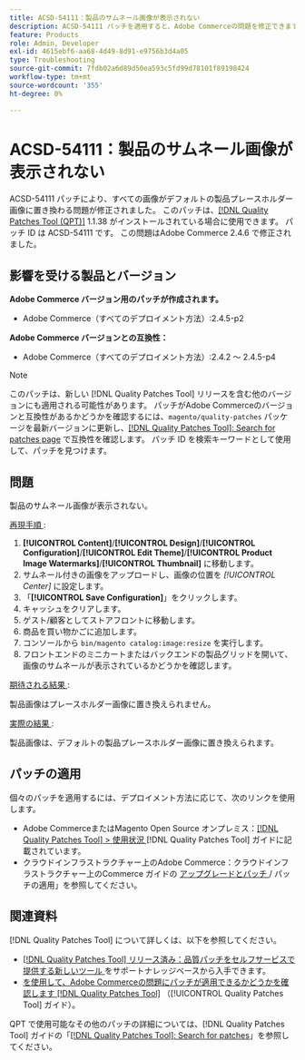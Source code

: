 ```yaml
---
title: ACSD-54111：製品のサムネール画像が表示されない
description: ACSD-54111 パッチを適用すると、Adobe Commerceの問題を修正できます。この問題では、すべての画像がデフォルトの製品プレースホルダー画像に置き換えられます。
feature: Products
role: Admin, Developer
exl-id: 4615ebf6-aa68-4d49-8d91-e9756b3d4a05
type: Troubleshooting
source-git-commit: 7fdb02a6d89d50ea593c5fd99d78101f89198424
workflow-type: tm+mt
source-wordcount: '355'
ht-degree: 0%

---
```


# ACSD-54111：製品のサムネール画像が表示されない

ACSD-54111 パッチにより、すべての画像がデフォルトの製品プレースホルダー画像に置き換わる問題が修正されました。 このパッチは、[[!DNL Quality Patches Tool (QPT)]](https://experienceleague.adobe.com/en/docs/commerce-operations/tools/quality-patches-tool/quality-patches-tool-to-self-serve-quality-patches) 1.1.38 がインストールされている場合に使用できます。 パッチ ID は ACSD-54111 です。 この問題はAdobe Commerce 2.4.6 で修正されました。

## 影響を受ける製品とバージョン

**Adobe Commerce バージョン用のパッチが作成されます。**

* Adobe Commerce（すべてのデプロイメント方法）:2.4.5-p2

**Adobe Commerce バージョンとの互換性：**

* Adobe Commerce（すべてのデプロイメント方法）:2.4.2 ～ 2.4.5-p4

>[!NOTE]
>
>このパッチは、新しい [!DNL Quality Patches Tool] リリースを含む他のバージョンにも適用される可能性があります。 パッチがAdobe Commerceのバージョンと互換性があるかどうかを確認するには、`magento/quality-patches` パッケージを最新バージョンに更新し、[[!DNL Quality Patches Tool]: Search for patches page](https://experienceleague.adobe.com/tools/commerce-quality-patches/index.html) で互換性を確認します。 パッチ ID を検索キーワードとして使用して、パッチを見つけます。

## 問題

製品のサムネール画像が表示されない。

<u> 再現手順 </u>:

1. **[!UICONTROL Content]**/**[!UICONTROL Design]**/**[!UICONTROL Configuration]**/**[!UICONTROL Edit Theme]**/**[!UICONTROL Product Image Watermarks]**/**[!UICONTROL Thumbnail]** に移動します。
1. サムネール付きの画像をアップロードし、画像の位置を *[!UICONTROL Center]* に設定します。
1. 「**[!UICONTROL Save Configuration]**」をクリックします。
1. キャッシュをクリアします。
1. ゲスト/顧客としてストアフロントに移動します。
1. 商品を買い物かごに追加します。
1. コンソールから `bin/magento catalog:image:resize` を実行します。
1. フロントエンドのミニカートまたはバックエンドの製品グリッドを開いて、画像のサムネールが表示されているかどうかを確認します。

<u> 期待される結果 </u>:

製品画像はプレースホルダー画像に置き換えられません。

<u> 実際の結果 </u>:

製品画像は、デフォルトの製品プレースホルダー画像に置き換えられます。

## パッチの適用

個々のパッチを適用するには、デプロイメント方法に応じて、次のリンクを使用します。

* Adobe CommerceまたはMagento Open Source オンプレミス：[[!DNL Quality Patches Tool] > 使用状況 ](/help/tools/quality-patches-tool/usage.md)[!DNL Quality Patches Tool] ガイドに記載されています。
* クラウドインフラストラクチャー上のAdobe Commerce：クラウドインフラストラクチャー上のCommerce ガイドの [ アップグレードとパッチ ](https://experienceleague.adobe.com/docs/commerce-cloud-service/user-guide/develop/upgrade/apply-patches.html)/ パッチの適用」を参照してください。

## 関連資料

[!DNL Quality Patches Tool] について詳しくは、以下を参照してください。

* [[!DNL Quality Patches Tool]  リリース済み：品質パッチをセルフサービスで提供する新しいツール ](https://experienceleague.adobe.com/en/docs/commerce-operations/tools/quality-patches-tool/quality-patches-tool-to-self-serve-quality-patches) をサポートナレッジベースから入手できます。
* [ を使用して、Adobe Commerceの問題にパッチが適用できるかどうかを確認します  [!DNL Quality Patches Tool]](/help/tools/quality-patches-tool/patches-available-in-qpt/check-patch-for-magento-issue-with-magento-quality-patches.md) （[!UICONTROL Quality Patches Tool] ガイド）。


QPT で使用可能なその他のパッチの詳細については、[!DNL Quality Patches Tool] ガイドの「[[!DNL Quality Patches Tool]: Search for patches](https://experienceleague.adobe.com/tools/commerce-quality-patches/index.html)」を参照してください。
